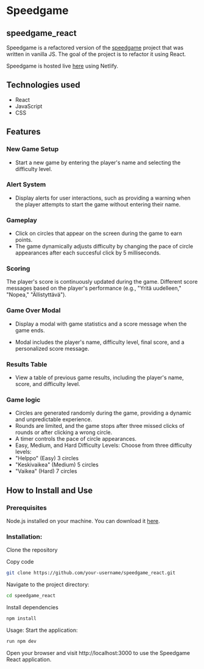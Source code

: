 # Speedgame

## speedgame_react

Speedgame is a refactored version of the [speedgame](https://github.com/JerryUusis/speedgame) project that was written in vanilla JS. The goal of the project is to refactor it using React.

Speedgame is hosted live [here](https://dynamic-stroopwafel-af0dc0.netlify.app/) using Netlify.

## Technologies used

- React
- JavaScript
- CSS

## Features

### New Game Setup

- Start a new game by entering the player's name and selecting the difficulty level.

### Alert System

- Display alerts for user interactions, such as providing a warning when the player attempts to start the game without entering their name.

### Gameplay

- Click on circles that appear on the screen during the game to earn points.
- The game dynamically adjusts difficulty by changing the pace of circle appearances after each succesful click by 5 milliseconds.

### Scoring

The player's score is continuously updated during the game.
Different score messages based on the player's performance (e.g., "Yritä uudelleen," "Nopea," "Ällistyttävä").

### Game Over Modal

- Display a modal with game statistics and a score message when the game ends.

- Modal includes the player's name, difficulty level, final score, and a personalized score message.

### Results Table

- View a table of previous game results, including the player's name, score, and difficulty level.

### Game logic
- Circles are generated randomly during the game, providing a dynamic and unpredictable experience.
- Rounds are limited, and the game stops after three missed clicks of rounds or after clicking a wrong circle.
- A timer controls the pace of circle appearances.
- Easy, Medium, and Hard Difficulty Levels:
Choose from three difficulty levels: 
- "Helppo" (Easy) 3 circles
- "Keskivaikea" (Medium) 5 circles
- "Vaikea" (Hard) 7 circles

## How to Install and Use
### Prerequisites
Node.js installed on your machine. You can download it [here](https://nodejs.org/en).

### Installation:
Clone the repository

Copy code
```bash
git clone https://github.com/your-username/speedgame_react.git
```
Navigate to the project directory:

```bash
cd speedgame_react
```
Install dependencies

```bash
npm install
```
Usage:
Start the application:

```bash
run npm dev
```

Open your browser and visit http://localhost:3000 to use the Speedgame React application.
